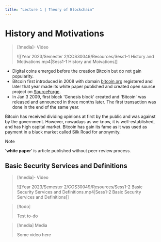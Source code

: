```yaml
---
title: "Lecture 1 | Theory of Blockchain"
---
```

# History and Motivations

>[!media]- Video
>
>![[Year 2023/Semester 2/COS30049/Resources/Sess1-1 History and Motivations.mp4|Sess1-1 History and Moivations]]

- Digital coins emerged before the creation Bitcoin but do not gain popularity. 
- Bitcoin first introduced in 2008 with domain [bitcoin.org](https://bitcoin.org) registered and later that year made its white paper published and created open source project on [SourceForge](https://sourceforge.net).
- In Jan 3 2009, first block 'Genesis block' created and 'Bitcoin' was released and announced in three months later. The first transaction was done in the end of the same year.

Bitcoin has received dividing opinions at first by the public and was against by the government. However, nowadays as we know, it is well-established, and has high capital market. Bitcoin has gain its fame as it was used as payment in a black market called Silk Road for anonymity.

>[!note]
>
>'**white paper**' is article published without peer-review process.

## Basic Security Services and Definitions

>[!media]- Video
>
>![[Year 2023/Semester 2/COS30049/Resources/Sess1-2 Basic Security Services and Definitions.mp4|Sess1-2 Basic Security Services and Definitions]]

>[!todo]
>
>Test to-do

>[!media] Media
>
>Some video here



